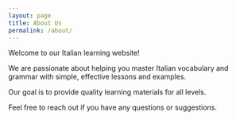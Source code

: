 ```yaml
---
layout: page
title: About Us
permalink: /about/
---
```


Welcome to our Italian learning website!

We are passionate about helping you master Italian vocabulary and grammar with simple, effective lessons and examples.

Our goal is to provide quality learning materials for all levels.

Feel free to reach out if you have any questions or suggestions.
